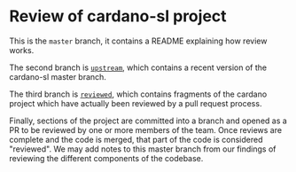 # Review of cardano-sl project

This is the `master` branch, it contains a README explaining how review works.

The second branch is [`upstream`](https://github.com/fpco/cardano-sl/tree/upstream), which contains a recent version of the cardano-sl master branch.

The third branch is [`reviewed`](https://github.com/fpco/cardano-sl/tree/reviewed), which contains fragments of the cardano project which have actually been reviewed by a pull request process.

Finally, sections of the project are committed into a branch and opened as a PR to be reviewed by one or more members of the team. Once reviews are complete and the code is merged, that part of the code is considered "reviewed". We may add notes to this master branch from our findings of reviewing the different components of the codebase.
